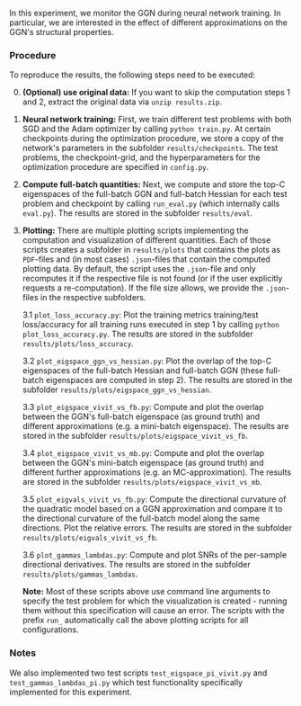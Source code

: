 In this experiment, we monitor the GGN during neural network training. In
particular, we are interested in the effect of different approximations on the
GGN's structural properties. 


### Procedure

To reproduce the results, the following steps need to be executed:

0. **(Optional) use original data:** If you want to skip the computation steps 1
and 2, extract the original data via `unzip results.zip`.

1. **Neural network training:** First, we train different test problems with
both SGD and the Adam optimizer by calling `python train.py`. At certain
checkpoints during the optimization procedure, we store a copy of the network's
parameters in the subfolder `results/checkpoints`. The test problems, the
checkpoint-grid, and the hyperparameters for the optimization procedure are
specified in `config.py`.  

2. **Compute full-batch quantities:** Next, we compute and store the top-C
eigenspaces of the full-batch GGN and full-batch Hessian for each test problem
and checkpoint by calling `run_eval.py` (which internally calls `eval.py`). The
results are stored in the subfolder `results/eval`. 

3. **Plotting:** There are multiple plotting scripts implementing the
computation and visualization of different quantities. Each of those scripts
creates a subfolder in `results/plots` that contains the plots as `PDF`-files
and (in most cases) `.json`-files that contain the computed plotting data. By
default, the script uses the `.json`-file and only recomputes it if the
respective file is not found (or if the user explicitly requests a
re-computation). If the file size allows, we provide the `.json`-files in the
respective subfolders. 

    3.1 `plot_loss_accuracy.py`: Plot the training metrics training/test
    loss/accuracy for all  training runs executed in step 1 by calling `python
    plot_loss_accuracy.py`. The results are stored in the subfolder
    `results/plots/loss_accuracy`. 

    3.2 `plot_eigspace_ggn_vs_hessian.py`: Plot the overlap of the top-C
    eigenspaces of the full-batch Hessian and full-batch GGN (these full-batch
    eigenspaces are computed in step 2). The results are stored in the subfolder
    `results/plots/eigspace_ggn_vs_hessian`. 

    3.3 `plot_eigspace_vivit_vs_fb.py`: Compute and plot the overlap between the
    GGN's full-batch eigenspace (as ground truth) and different approximations
    (e.g. a mini-batch eigenspace). The results are stored in the subfolder
    `results/plots/eigspace_vivit_vs_fb`. 
    
    3.4 `plot_eigspace_vivit_vs_mb.py`: Compute and plot the overlap between the
    GGN's mini-batch eigenspace (as ground truth) and different further
    approximations (e.g. an MC-approximation). The results are stored in the
    subfolder `results/plots/eigspace_vivit_vs_mb`. 

    3.5 `plot_eigvals_vivit_vs_fb.py`: Compute the directional curvature of the
    quadratic model based on a GGN approximation and compare it to the
    directional curvature of the full-batch model along the same directions.
    Plot the relative errors. The results are stored in the subfolder
    `results/plots/eigvals_vivit_vs_fb`.

    3.6 `plot_gammas_lambdas.py`: Compute and plot SNRs of the per-sample
    directional derivatives. The results are stored in the subfolder
    `results/plots/gammas_lambdas`.

    **Note:** Most of these scripts above use command line arguments to specify
    the test problem for which the visualization is created - running them
    without this specification will cause an error. The scripts with the prefix
    `run_` automatically call the above plotting scripts for all configurations. 


### Notes

We also implemented two test scripts `test_eigspace_pi_vivit.py` and
`test_gammas_lambdas_pi.py` which test functionality specifically implemented
for this experiment. 
